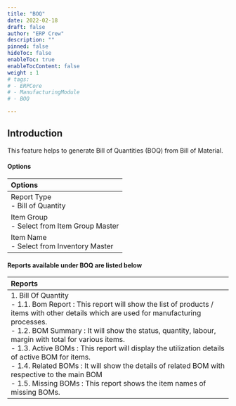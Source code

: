 ```yaml
---
title: "BOQ"
date: 2022-02-18
draft: false
author: "ERP Crew"
description: ""
pinned: false
hideToc: false
enableToc: true
enableTocContent: false
weight : 1
# tags: 
# - ERPCore 
# - ManufacturingModule
# - BOQ  

---
```


## Introduction

This feature helps to generate Bill of Quantities (BOQ) from Bill of Material.

#### Options

|Options|   
  |:------|
  | Report Type <br> - Bill of Quantity
  | Item Group <br> - Select from Item Group Master
  | Item Name <br> - Select from Inventory Master

#### Reports available under BOQ are listed below

|Reports|   
  |:------|
  | 1. Bill Of Quantity  <br> - 1.1. Bom Report : This report will show the list of products / items with other details which are used for manufacturing processes. <br> -  1.2. BOM Summary : It will show the status, quantity, labour, margin with total for various items. <br> - 1.3. Active BOMs : This report will display the utilization details of active BOM for items. <br> - 1.4. Related BOMs : It will show the details of related BOM with respective to the main BOM  <br> - 1.5. Missing BOMs : This report shows the item names of missing BOMs.

